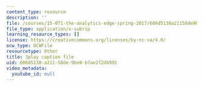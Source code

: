 ```yaml
---
content_type: resource
description: ''
file: /courses/15-071-the-analytics-edge-spring-2017/606d5138a21158de9be0b7ae272db991_ktGKsoTGIho.vtt
file_type: application/x-subrip
learning_resource_types: []
license: https://creativecommons.org/licenses/by-nc-sa/4.0/
ocw_type: OCWFile
resourcetype: Other
title: 3play caption file
uid: 606d5138-a211-58de-9be0-b7ae272db991
video_metadata:
  youtube_id: null
---
```

